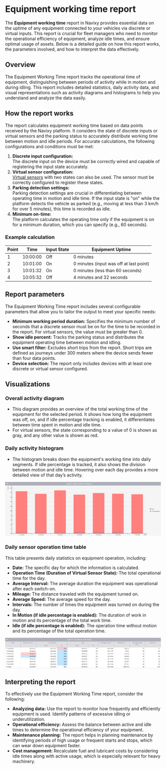 # Equipment working time report

The **Equipment working time** report in Navixy provides essential data on the uptime of any equipment connected to your vehicles via discrete or virtual inputs. This report is crucial for fleet managers who need to monitor the operational efficiency of equipment, analyze idle times, and ensure optimal usage of assets. Below is a detailed guide on how this report works, the parameters involved, and how to interpret the data effectively.

## Overview

The Equipment Working Time report tracks the operational time of equipment, distinguishing between periods of activity while in motion and during idling. This report includes detailed statistics, daily activity data, and visual representations such as activity diagrams and histograms to help you understand and analyze the data easily.

## How the report works

The report calculates equipment working time based on data points received by the Navixy platform. It considers the state of discrete inputs or virtual sensors and the parking status to accurately distribute working time between motion and idle periods. For accurate calculations, the following configurations and conditions must be met:

1. **Discrete input configuration:**\
   The discrete input on the device must be correctly wired and capable of registering the input state accurately.
2. **Virtual sensor configuration:**\
   [Virtual sensors](../../devices-and-settings/vehicle-sensors/virtual-sensors/) with two states can also be used. The sensor must be correctly configured to register these states.
3. **Parking detection settings:**\
   Parking detection settings are crucial in differentiating between operating time in motion and idle time. If the input state is "on" while the platform detects the vehicle as parked (e.g., moving at less than 3 km/h for over 5 minutes), this time is recorded as idle.
4. **Minimum on-time:**\
   The platform calculates the operating time only if the equipment is on for a minimum duration, which you can specify (e.g., 60 seconds).

### Example calculation

| Point | Time     | Input State | Equipment Uptime                        |
| ----- | -------- | ----------- | --------------------------------------- |
| 1     | 10:00:00 | Off         | 0 minutes                               |
| 2     | 10:01:00 | On          | 0 minutes (input was off at last point) |
| 3     | 10:01:32 | On          | 0 minutes (less than 60 seconds)        |
| 4     | 10:05:32 | Off         | 4 minutes and 32 seconds                |

## Report parameters

The Equipment Working Time report includes several configurable parameters that allow you to tailor the output to meet your specific needs:

* **Minimum working period duration:** Specifies the minimum number of seconds that a discrete sensor must be on for the time to be recorded in the report. For virtual sensors, the value must be greater than 0.
* **Show idle percent:** Tracks the parking status and distributes the equipment operating time between motion and idling.
* **Use smart filter:** Excludes short trips from the report. Short trips are defined as journeys under 300 meters where the device sends fewer than four data points.
* **Device selection:** The report only includes devices with at least one discrete or virtual sensor configured.

## Visualizations

### Overall activity diagram

* This diagram provides an overview of the total working time of the equipment for the selected period. It shows how long the equipment was off, on, and if idle percentage tracking is enabled, it differentiates between time spent in motion and idle time.
* For virtual sensors, the state corresponding to a value of 0 is shown as gray, and any other value is shown as red.

### Daily activity histogram

* The histogram breaks down the equipment's working time into daily segments. If idle percentage is tracked, it also shows the division between motion and idle time. Hovering over each day provides a more detailed view of that day’s activity.

![Daily activity histogram example with showing idle percentage](attachments/image-20240815-010538.png)

### Daily sensor operation time table

This table presents daily statistics on equipment operation, including:

* **Date:** The specific day for which the information is calculated.
* **Operation Time (Duration of Virtual Sensor State):** The total operational time for the day.
* **Average Interval:** The average duration the equipment was operational after each switch-on.
* **Mileage:** The distance traveled with the equipment turned on.
* **Average Speed:** The average speed for the day.
* **Intervals:** The number of times the equipment was turned on during the day.
* **In Motion (if idle percentage is enabled):** The duration of work in motion and its percentage of the total work time.
* **Idle (if idle percentage is enabled):** The operation time without motion and its percentage of the total operation time.

![Daily operation time on sensor with showing idle percentage](attachments/image-20240815-010619.png)

## Interpreting the report

To effectively use the Equipment Working Time report, consider the following:

* **Analyzing data:** Use the report to monitor how frequently and efficiently equipment is used. Identify patterns of excessive idling or underutilization.
* **Operational efficiency:** Assess the balance between active and idle times to determine the operational efficiency of your equipment.
* **Maintenance planning:** The report helps in planning maintenance by identifying periods of high usage or frequent starts and stops, which can wear down equipment faster.
* **Cost management:** Recalculate fuel and lubricant costs by considering idle times along with active usage, which is especially relevant for heavy machinery.

